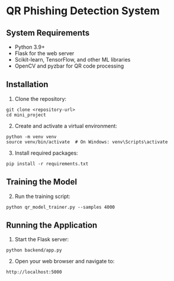 # QR Phishing Detection System
## System Requirements

- Python 3.9+
- Flask for the web server
- Scikit-learn, TensorFlow, and other ML libraries
- OpenCV and pyzbar for QR code processing

## Installation

1. Clone the repository:
```
git clone <repository-url>
cd mini_project
```

2. Create and activate a virtual environment:
```
python -m venv venv
source venv/bin/activate  # On Windows: venv\Scripts\activate
```

3. Install required packages:
```
pip install -r requirements.txt
```

## Training the Model

2. Run the training script:
```
python qr_model_trainer.py --samples 4000
```

## Running the Application

1. Start the Flask server:
```
python backend/app.py
```

2. Open your web browser and navigate to:
```
http://localhost:5000
```

